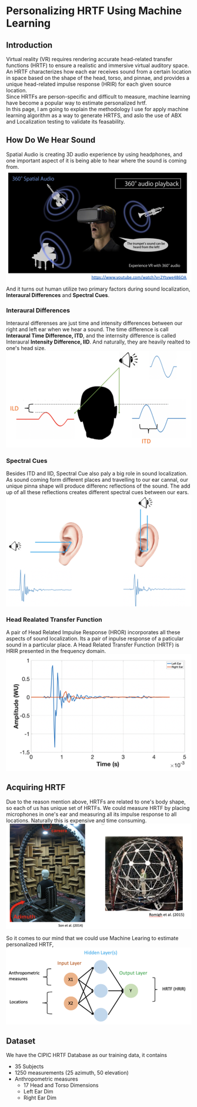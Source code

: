 # Personalizing HRTF Using Machine Learning

## Introduction
Virtual reality (VR) requires rendering accurate head-related transfer functions (HRTF) to ensure a realistic and immersive virtual auditory space. An HRTF characterizes how each ear receives sound from a certain location in space based on the shape of the head, torso, and pinnae, and provides a unique head-related impulse response (HRIR) for each given source location.  
Since HRTFs are person-specific and difficult to measure, machine learning have become a popular way to estimate personalized hrtf.  
In this page, I am going to explain the methodology I use for apply machine learning algorithm as a way to generate HRTFS, and aslo the use of ABX and Localization testing to validate its feasability.

## How Do We Hear Sound
Spatial Audio is creating 3D audio experience by using headphones, and one important aspect of it is being able to hear where the sound is coming from.
<img src="pic/3daudio.png?raw=true"/>
And it turns out human utilize two primary factors during sound localization, __Interaural Differences__ and __Spectral Cues__.

### Interaural Differences
Interaural differenses are just time and intensity differences between our right and left ear when we hear a sound. The time difference is call __Interaural Time Difference, ITD__, and the internsity difference is called Interaural __Intensity Difference, IID__. And naturally, they are heavily realted to one's head size.  
<img src="pic/idiff.png?raw=true"/>

### Spectral Cues
Besides ITD and IID, Spectral Cue also paly a big role in sound localization. As sound coming form different places and travelling to our ear cannal, our unique pinna shape will produce differenc reflections of the sound. The add up of all these reflections creates different spectral cues between our ears.
<img src="pic/spectral.png?raw=true"/>

### Head Realated Transfer Function
A pair of Head Related Impulse Response (HROR) incorporates all these aspects of sound localization. Its a pair of inpulse response of a paticular sound in a particular place. A Head Related Transfer Function (HRTF) is HRIR presented in the frequency domain. 
<img src="pic/hrir.png?raw=true"/>

## Acquiring HRTF
Due to the reason mention above, HRTFs are related to one's body shape, so each of us has unique set of HRTFs. We could measure HRTF by placing microphones in one's ear and measuring all its impulse response to all locations. Naturally this is expensive and time consuming.
<img src="pic/measure.png?raw=true"/>

So it comes to our mind that we could use Machine Learing to estimate personalized HRTF, 
<img src="pic/ml.png?raw=true"/>

## Dataset
We have the CIPIC HRTF Database as our training data, it contains
* 35 Subjects 
* 1250 measurements (25 azimuth, 50 elevation) 
* Anthropometric measures 
	* 17 Head and Torso Dimensions
	* Left Ear Dim
	* Right Ear Dim



